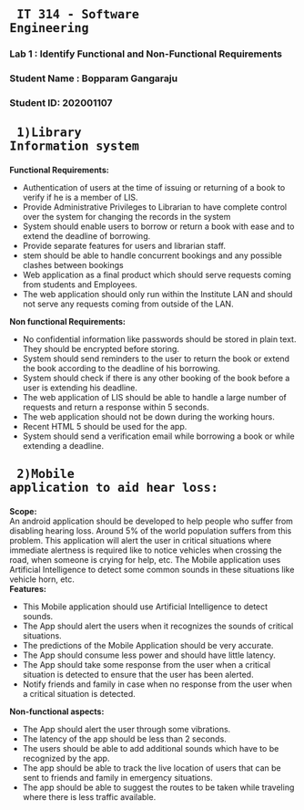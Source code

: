 ## <pre>             IT 314 - Software Engineering </pre> 
### Lab 1 : Identify Functional and Non-Functional Requirements
### Student Name : Bopparam Gangaraju
### Student ID: 202001107

## **<pre>             1)Library Information system   </pre>**
**Functional Requirements:**   
* Authentication of users at the time of issuing or returning of a book to verify if he is a member of LIS.  
* Provide Administrative Privileges to Librarian to have complete control over the system for changing the records in the system  
* System should enable users to borrow or return a book with ease and to extend the deadline of borrowing.  
* Provide separate features for users and librarian staff.   
* stem should be able to handle concurrent bookings and any possible clashes between bookings  
* Web application as a final product which should serve requests coming from students and Employees.   
* The web application should only run within the Institute LAN and should not serve any requests coming from outside of the LAN.  

**Non functional Requirements:**  
* No confidential information like passwords should be stored in plain text. They should be encrypted before storing.
* System should send reminders to the user to return the book or extend the book according to the deadline of his borrowing. 
* System should check if there is any other booking of the book before a user is extending his deadline.
* The web application of LIS should be able to handle a large number of requests and return a response within 5 seconds.
* The web application should not be down during the working hours.
* Recent HTML 5 should be used for the app.
* System should send a verification email while borrowing a book or while extending a deadline.

 
## **<pre>             2)Mobile application to aid hear loss:   </pre>**    

**Scope:**  
    An android application should be developed to help people who suffer from disabling hearing loss.
Around 5% of the world population suffers from this problem. This application will alert the user in critical situations where immediate alertness is required like to notice vehicles when crossing the road, when someone is crying for help, etc. The Mobile application uses Artificial Intelligence to detect some common sounds in these situations like vehicle horn, etc.   
**Features:**
* This Mobile application should use Artificial Intelligence to detect sounds.
* The App should alert the users when it recognizes the sounds of critical situations.
* The predictions of the Mobile Application should be very accurate. 
* The App should consume less power and should have little latency. 
* The App should take some response from the user when a critical situation is detected to ensure that the user has been alerted.
* Notify friends and family in case when no response from the user when a critical situation is detected. 


**Non-functional aspects:**
* The App should alert the user through some vibrations.
* The latency of the app should be less than 2 seconds.
* The users should be able to add additional sounds which have to be recognized by the app.
* The app should be able to track the live location of users that can be sent to friends and family in emergency situations. 
* The app should be able to suggest the routes to be taken while traveling where there is less traffic available.


